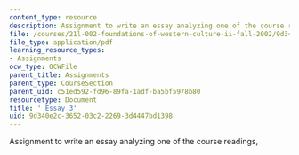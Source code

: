 ```yaml
---
content_type: resource
description: Assignment to write an essay analyzing one of the course readings,
file: /courses/21l-002-foundations-of-western-culture-ii-fall-2002/9d340e2c365203c222693d4447bd1398_essay3.pdf
file_type: application/pdf
learning_resource_types:
- Assignments
ocw_type: OCWFile
parent_title: Assignments
parent_type: CourseSection
parent_uid: c51ed592-fd96-89fa-1adf-ba5bf5978b80
resourcetype: Document
title: ' Essay 3'
uid: 9d340e2c-3652-03c2-2269-3d4447bd1398
---
```

Assignment to write an essay analyzing one of the course readings,


